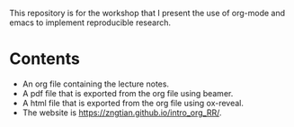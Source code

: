 This repository is for the workshop that I present the use of org-mode
and emacs to implement reproducible research.

# Contents

- An org file containing the lecture notes.
- A pdf file that is exported from the org file using beamer.
- A html file that is exported from the org file using ox-reveal.
- The website is <https://zngtian.github.io/intro_org_RR/>.
